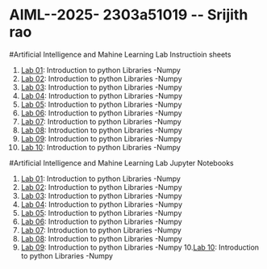 # AIML--2025- 2303a51019 -- Srijith rao
#Artificial Intelligence and Mahine Learning Lab Instructioin sheets
1. [Lab 01](https://github.com/2303a51019/AIML--2025/blob/main/AIML_A1.pdf): Introduction to python Libraries -Numpy
2. [Lab 02](https://github.com/2303a51019/AIML--2025/blob/main/AIML_A2.pdf): Introduction to python Libraries -Numpy
3. [Lab 03](https://github.com/2303a51019/AIML--2025/blob/main/AIML_A3.pdf): Introduction to python Libraries -Numpy
4. [Lab 04](https://github.com/2303a51019/AIML--2025/blob/main/AIML_A4.pdf): Introduction to python Libraries -Numpy
5. [Lab 05](): Introduction to python Libraries -Numpy
6. [Lab 06](): Introduction to python Libraries -Numpy
7. [Lab 07](): Introduction to python Libraries -Numpy
8. [Lab 08](): Introduction to python Libraries -Numpy
9. [Lab 09](): Introduction to python Libraries -Numpy
10. [Lab 10](): Introduction to python Libraries -Numpy


#Artificial Intelligence and Mahine Learning Lab Jupyter Notebooks
1. [Lab 01](): Introduction to python Libraries -Numpy
2. [Lab 02](): Introduction to python Libraries -Numpy
3. [Lab 03](): Introduction to python Libraries -Numpy
4. [Lab 04](): Introduction to python Libraries -Numpy
5. [Lab 05](): Introduction to python Libraries -Numpy
6. [Lab 06](): Introduction to python Libraries -Numpy
7. [Lab 07](): Introduction to python Libraries -Numpy
8. [Lab 08](): Introduction to python Libraries -Numpy
9. [Lab 09](): Introduction to python Libraries -Numpy
10.[Lab 10](): Introduction to python Libraries -Numpy
